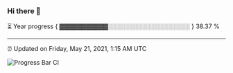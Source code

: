 ### Hi there 👋

⏳ Year progress { ▓▓▓▓▓▓▓▓▓▓▓░░░░░░░░░░░░░░░░░░░ } 38.37 %

---

⏰ Updated on Friday, May 21, 2021, 1:15 AM UTC

![Progress Bar CI](https://github.com/arthurbuhl/arthurbuhl/workflows/Progress%20Bar%20CI/badge.svg)
